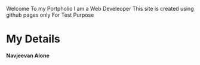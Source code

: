 Welcome To my Portpholio
I am a Web Develeoper 
This site is created using github pages only
For Test Purpose
# My Details
**Navjeevan Alone**
